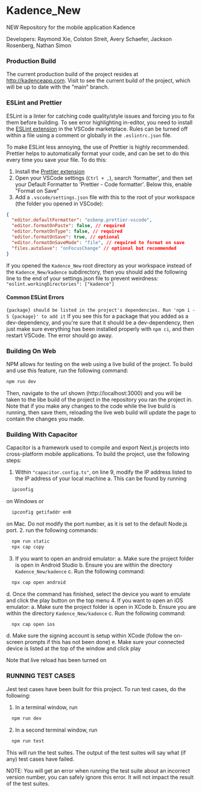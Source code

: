 # Kadence_New

NEW Repository for the mobile application Kadence

Developers: Raymond Xie, Colston Streit, Avery Schaefer, Jackson Rosenberg, Nathan Simon

### Production Build

The current production build of the project resides at http://kadenceapp.com. Visit to see the current build of the project, which will be up to date with the "main" branch.

### ESLint and Prettier

ESLint is a linter for catching code quality/style issues and forcing you to fix them before building. To see error highlighting in-editor, you need to install the [ESLint extension](vscode:extension/dbaeumer.vscode-eslint) in the VSCode marketplace. Rules can be turned off within a file using a comment or globally in the `.eslintrc.json` file.

To make ESLint less annoying, the use of Prettier is highly recommended. Prettier helps to automatically format your code, and can be set to do this every time you save your file. To do this:

1. Install the [Prettier extension](vscode:extension/esbenp.prettier-vscode)
2. Open your VSCode settings (`Ctrl + ,`), search 'formatter', and then set your Default Formatter to 'Prettier - Code formatter'. Below this, enable "Format on Save"
3. Add a `.vscode/settings.json` file with this to the root of your workspace (the folder you opened in VSCode):

```JSON
{
  "editor.defaultFormatter": "esbenp.prettier-vscode",
  "editor.formatOnPaste": false, // required
  "editor.formatOnType": false, // required
  "editor.formatOnSave": true, // optional
  "editor.formatOnSaveMode": "file", // required to format on save
  "files.autoSave": "onFocusChange" // optional but recommended
}
```

If you opened the `Kadence_New` root directory as your workspace instead of the `Kadence_New/kadence` subdirectory, then you should add the following line to the end of your settings.json file to prevent weirdness: `"eslint.workingDirectories": ["kadence"]`

#### Common ESLint Errors

`{package} should be listed in the project's dependencies. Run 'npm i -S {package}' to add it`
If you see this for a package that you added as a dev-dependency, and you're sure that it should be a dev-dependency, then just make sure everything has been installed properly with `npm ci`, and then restart VSCode. The error should go away.

### Building On Web

NPM allows for testing on the web using a live build of the project. To build and use this feature, run the following command:
```bash
npm run dev
```
Then, navigate to the url shown (http://localhost:3000) and you will be taken to the libe build of the project in the repository you ran the project in.
Note that if you make any changes to the code while the live build is running, then save them, reloading the live web build will update the page to contain the changes you made.

### Building With Capacitor

Capacitor is a framework used to compile and export Next.js projects into cross-platform mobile applications. To build the project, use the following steps:

1. Within `"capacitor.config.ts"`, on line 9, modify the IP address listed to the IP address of your local machine
   a. This can be found by running

```bash
  ipconfig
```

on Windows or

```bash
  ipconfig getifaddr en0
```

on Mac. Do not modify the port number, as it is set to the default Node.js port. 2. run the following commands:

```bash
  npm run static
  npx cap copy
```

3. If you want to open an android emulator:
   a. Make sure the project folder is open in Android Studio
   b. Ensure you are within the directory `Kadence_New/kadence`
   c. Run the following command:

```bash
  npx cap open android
```

d. Once the command has finished, select the device you want to emulate and click the play button on the top menu 4. If you want to open an iOS emulator:
a. Make sure the project folder is open in XCode
b. Ensure you are within the directory `Kadence_New/kadence`
c. Run the following command:

```bash
  npx cap open ios
```

d. Make sure the signing account is setup within XCode (follow the on-screen prompts if this has not been done)
e. Make sure your connected device is listed at the top of the window and click play

Note that live reload has been turned on

### RUNNING TEST CASES

Jest test cases have been built for this project. To run test cases, do the following:

1. In a terminal window, run

```bash
  npm run dev
```

2. In a second terminal window, run

```bash
  npm run test
```

This will run the test suites. The output of the test suites will say what (if any) test cases have failed.

NOTE: You will get an error when running the test suite about an incorrect version number, you can safely ignore this error.
It will not impact the result of the test suites.
